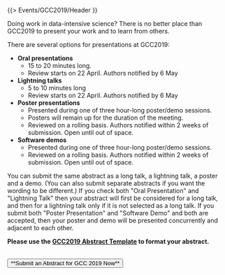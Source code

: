 {{> Events/GCC2019/Header }}

Doing work in data-intensive science?  There is no better place than GCC2019 to present your work and to learn from others.

There are several options for presentations at GCC2019:

* **Oral presentations**
  * 15 to 20 minutes long.
  * Review starts on 22 April. Authors notified by 6 May
* **Lightning talks**
  * 5 to 10 minutes long 
  * Review starts on 22 April. Authors notified by 6 May
* **Poster presentations**
  * Presented during one of three hour-long poster/demo sessions.
  * Posters will remain up for the duration of the meeting.
  * Reviewed on a rolling basis.  Authors notified within 2 weeks of submission.  Open until out of space.
* **Software demos**
  * Presented during one of three hour-long poster/demo sessions.
  * Reviewed on a rolling basis.  Authors notified within 2 weeks of submission.  Open until out of space.

You can submit the same abstract as a long talk, a lightning talk, a poster and a demo.  (You can also submit separate abstracts if you want the wording to be different.) If you check both "Oral Presentation" and "Lightning Talk" then your abstract will first be considered for a long talk, and then for a lightning talk only if it is not selected as a long talk. If you submit both "Poster Presentation" and "Software Demo" and both are accepted, then your poster and demo will be presented concurrently and adjacent to each other.

**Please use the [GCC2019 Abstract Template](https://depot.galaxyproject.org/hub/attachments/events/gcc2019/abstracts/gcc2019-abstract-template.docx) to format your abstract.**

<br />
<a href="https://easychair.org/conferences/?conf=gcc2019"><button type="button" class="btn btn-success">**Submit an Abstract for GCC 2019 Now**</button></a>

